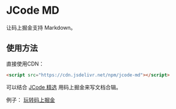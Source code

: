 # JCode MD

让码上掘金支持 Markdown。

## 使用方法

直接使用CDN：

```html
<script src="https://cdn.jsdelivr.net/npm/jcode-md"></script>
```

可以结合 [JCode 精选](https://github.com/xitu/jcode-tools#jcode%E7%B2%BE%E9%80%89) 用码上掘金来写文档合辑。

例子： [玩转码上掘金](https://jcode.pub)
